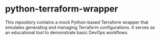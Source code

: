 # python-terraform-wrapper
This repository contains a mock Python-based Terraform wrapper that simulates generating and managing Terraform configurations. It serves as an educational tool to demonstrate basic DevOps workflows.
